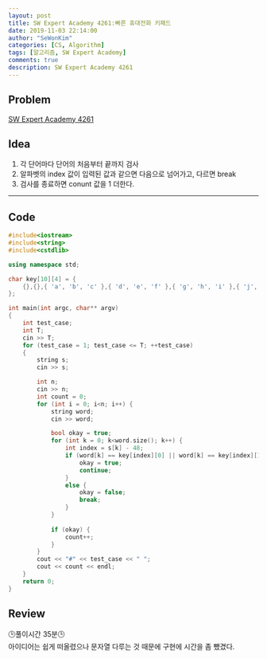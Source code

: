 ```yaml
---
layout: post
title: SW Expert Academy 4261:빠른 휴대전화 키패드
date: 2019-11-03 22:14:00
author: "SeWonKim"
categories: [CS, Algorithm]
tags: [알고리즘, SW Expert Academy]
comments: true
description: SW Expert Academy 4261
---
```


## Problem

[SW Expert Academy 4261](https://swexpertacademy.com/main/code/problem/problemDetail.do?contestProbId=AWLL7kaaAPsDFAUW&categoryId=AWLL7kaaAPsDFAUW&categoryType=CODE)


## Idea

1. 각 단어마다 단어의 처음부터 끝까지 검사
2. 알파벳의 index 값이 입력된 값과 같으면 다음으로 넘어가고, 다르면 break
3. 검사를 종료하면 conunt 값을 1 더한다.

---

## Code

```cpp
#include<iostream>
#include<string>
#include<cstdlib>

using namespace std;

char key[10][4] = {
	{},{},{ 'a', 'b', 'c' },{ 'd', 'e', 'f' },{ 'g', 'h', 'i' },{ 'j', 'k', 'l' },{ 'm', 'n', 'o' },{ 'p', 'q', 'r', 's' },{ 't', 'u', 'v' },{ 'w', 'x', 'y', 'z' }
};

int main(int argc, char** argv)
{
	int test_case;
	int T;
	cin >> T;
	for (test_case = 1; test_case <= T; ++test_case)
	{
		string s;
		cin >> s;

		int n;
		cin >> n;
		int count = 0;
		for (int i = 0; i<n; i++) {
			string word;
			cin >> word;

			bool okay = true;
			for (int k = 0; k<word.size(); k++) {
				int index = s[k] - 48;
				if (word[k] == key[index][0] || word[k] == key[index][1] || word[k] == key[index][2] || word[k] == key[index][3]) {
					okay = true;
					continue;
				}
				else {
					okay = false;
					break;
				}
			}
			
			if (okay) {
				count++;
			}
		}
		cout << "#" << test_case << " ";
		cout << count << endl;
	}
	return 0;
}
```

## Review
🕒풀이시간 35분🕒         
아이디어는 쉽게 떠올렸으나 문자열 다루는 것 때문에 구현에 시간을 좀 뺐겼다.
